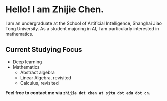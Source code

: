 # Hello! I am Zhijie Chen.
I am an undergraduate at the School of Artificial Intelligence, Shanghai Jiao Tong University. As a student majoring in AI, I am particularly interested in mathematics.

## Current Studying Focus
- Deep learning
- Mathematics
  - Abstract algebra
  - Linear Algebra, revisited
  - Calculus, revisited

**Feel free to contact me via `zhijie dot chen at sjtu dot edu dot cn`.**